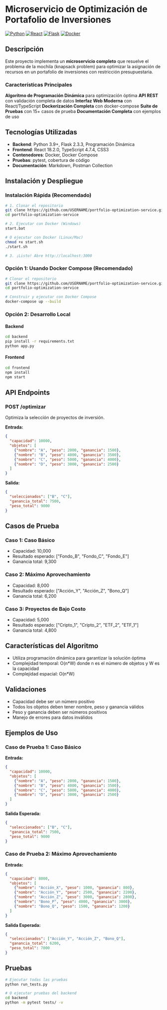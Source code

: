 # Microservicio de Optimización de Portafolio de Inversiones

[![Python](https://img.shields.io/badge/Python-3.9+-blue.svg)](https://python.org)
[![React](https://img.shields.io/badge/React-18.2.0-blue.svg)](https://reactjs.org)
[![Flask](https://img.shields.io/badge/Flask-2.3.3-green.svg)](https://flask.palletsprojects.com)
[![Docker](https://img.shields.io/badge/Docker-Ready-blue.svg)](https://docker.com)

## Descripción

Este proyecto implementa un **microservicio completo** que resuelve el problema de la mochila (knapsack problem) para optimizar la asignación de recursos en un portafolio de inversiones con restricción presupuestaria.

### Características Principales

**Algoritmo de Programación Dinámica** para optimización óptima
**API REST** con validación completa de datos
**Interfaz Web Moderna** con React/TypeScript
**Dockerización Completa** con docker-compose
**Suite de Pruebas** con 15+ casos de prueba
 **Documentación Completa** con ejemplos de uso



## Tecnologías Utilizadas

- **Backend**: Python 3.9+, Flask 2.3.3, Programación Dinámica
- **Frontend**: React 18.2.0, TypeScript 4.7.4, CSS3
- **Contenedores**: Docker, Docker Compose
- **Pruebas**: pytest, cobertura de código
- **Documentación**: Markdown, Postman Collection

## Instalación y Despliegue

### Instalación Rápida (Recomendado)

```bash
# 1. Clonar el repositorio
git clone https://github.com/USERNAME/portfolio-optimization-service.git
cd portfolio-optimization-service

# 2. Ejecutar con Docker (Windows)
start.bat

# O ejecutar con Docker (Linux/Mac)
chmod +x start.sh
./start.sh

# 3. ¡Listo! Abre http://localhost:3000
```

### Opción 1: Usando Docker Compose (Recomendado)
```bash
# Clonar el repositorio
git clone https://github.com/USERNAME/portfolio-optimization-service.git
cd portfolio-optimization-service

# Construir y ejecutar con Docker Compose
docker-compose up --build
```

### Opción 2: Desarrollo Local

#### Backend
```bash
cd backend
pip install -r requirements.txt
python app.py
```

#### Frontend
```bash
cd frontend
npm install
npm start
```

## API Endpoints

### POST /optimizar
Optimiza la selección de proyectos de inversión.

**Entrada:**
```json
{
  "capacidad": 10000,
  "objetos": [
    {"nombre": "A", "peso": 2000, "ganancia": 1500},
    {"nombre": "B", "peso": 4000, "ganancia": 3500},
    {"nombre": "C", "peso": 5000, "ganancia": 4000},
    {"nombre": "D", "peso": 3000, "ganancia": 2500}
  ]
}
```

**Salida:**
```json
{
  "seleccionados": ["B", "C"],
  "ganancia_total": 7500,
  "peso_total": 9000
}
```

## Casos de Prueba

### Caso 1: Caso Básico
- Capacidad: 10,000
- Resultado esperado: ["Fondo_B", "Fondo_C", "Fondo_E"]
- Ganancia total: 9,300

### Caso 2: Máximo Aprovechamiento
- Capacidad: 8,000
- Resultado esperado: ["Acción_Y", "Acción_Z", "Bono_Q"]
- Ganancia total: 6,200

### Caso 3: Proyectos de Bajo Costo
- Capacidad: 5,000
- Resultado esperado: ["Cripto_1", "Cripto_2", "ETF_2", "ETF_1"]
- Ganancia total: 4,800

## Características del Algoritmo
- Utiliza programación dinámica para garantizar la solución óptima
- Complejidad temporal: O(n*W) donde n es el número de objetos y W es la capacidad
- Complejidad espacial: O(n*W)

## Validaciones
- Capacidad debe ser un número positivo
- Todos los objetos deben tener nombre, peso y ganancia válidos
- Peso y ganancia deben ser números positivos
- Manejo de errores para datos inválidos

##  Ejemplos de Uso

###  Caso de Prueba 1: Caso Básico
**Entrada:**
```json
{
  "capacidad": 10000,
  "objetos": [
    {"nombre": "A", "peso": 2000, "ganancia": 1500},
    {"nombre": "B", "peso": 4000, "ganancia": 3500},
    {"nombre": "C", "peso": 5000, "ganancia": 4000},
    {"nombre": "D", "peso": 3000, "ganancia": 2500}
  ]
}
```

**Salida Esperada:**
```json
{
  "seleccionados": ["B", "C"],
  "ganancia_total": 7500,
  "peso_total": 9000
}
```

###  Caso de Prueba 2: Máximo Aprovechamiento
**Entrada:**
```json
{
  "capacidad": 8000,
  "objetos": [
    {"nombre": "Acción_X", "peso": 1000, "ganancia": 800},
    {"nombre": "Acción_Y", "peso": 2500, "ganancia": 2200},
    {"nombre": "Acción_Z", "peso": 3000, "ganancia": 2800},
    {"nombre": "Bono_P", "peso": 4000, "ganancia": 3000},
    {"nombre": "Bono_Q", "peso": 1500, "ganancia": 1200}
  ]
}
```

**Salida Esperada:**
```json
{
  "seleccionados": ["Acción_Y", "Acción_Z", "Bono_Q"],
  "ganancia_total": 6200,
  "peso_total": 7000
}
```

##  Pruebas

```bash
# Ejecutar todas las pruebas
python run_tests.py

# O ejecutar pruebas del backend
cd backend
python -m pytest tests/ -v
```

